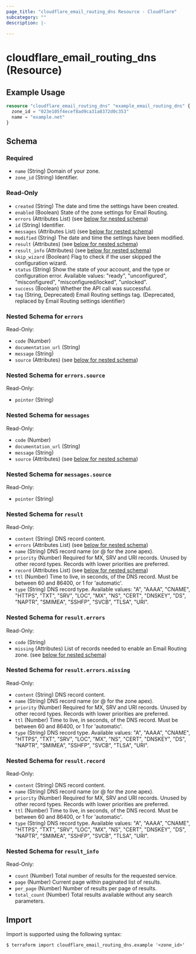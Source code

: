 ```yaml
---
page_title: "cloudflare_email_routing_dns Resource - Cloudflare"
subcategory: ""
description: |-
  
---
```


# cloudflare_email_routing_dns (Resource)



## Example Usage

```terraform
resource "cloudflare_email_routing_dns" "example_email_routing_dns" {
  zone_id = "023e105f4ecef8ad9ca31a8372d0c353"
  name = "example.net"
}
```

<!-- schema generated by tfplugindocs -->
## Schema

### Required

- `name` (String) Domain of your zone.
- `zone_id` (String) Identifier.

### Read-Only

- `created` (String) The date and time the settings have been created.
- `enabled` (Boolean) State of the zone settings for Email Routing.
- `errors` (Attributes List) (see [below for nested schema](#nestedatt--errors))
- `id` (String) Identifier.
- `messages` (Attributes List) (see [below for nested schema](#nestedatt--messages))
- `modified` (String) The date and time the settings have been modified.
- `result` (Attributes) (see [below for nested schema](#nestedatt--result))
- `result_info` (Attributes) (see [below for nested schema](#nestedatt--result_info))
- `skip_wizard` (Boolean) Flag to check if the user skipped the configuration wizard.
- `status` (String) Show the state of your account, and the type or configuration error.
Available values: "ready", "unconfigured", "misconfigured", "misconfigured/locked", "unlocked".
- `success` (Boolean) Whether the API call was successful.
- `tag` (String, Deprecated) Email Routing settings tag. (Deprecated, replaced by Email Routing settings identifier)

<a id="nestedatt--errors"></a>
### Nested Schema for `errors`

Read-Only:

- `code` (Number)
- `documentation_url` (String)
- `message` (String)
- `source` (Attributes) (see [below for nested schema](#nestedatt--errors--source))

<a id="nestedatt--errors--source"></a>
### Nested Schema for `errors.source`

Read-Only:

- `pointer` (String)



<a id="nestedatt--messages"></a>
### Nested Schema for `messages`

Read-Only:

- `code` (Number)
- `documentation_url` (String)
- `message` (String)
- `source` (Attributes) (see [below for nested schema](#nestedatt--messages--source))

<a id="nestedatt--messages--source"></a>
### Nested Schema for `messages.source`

Read-Only:

- `pointer` (String)



<a id="nestedatt--result"></a>
### Nested Schema for `result`

Read-Only:

- `content` (String) DNS record content.
- `errors` (Attributes List) (see [below for nested schema](#nestedatt--result--errors))
- `name` (String) DNS record name (or @ for the zone apex).
- `priority` (Number) Required for MX, SRV and URI records. Unused by other record types. Records with lower priorities are preferred.
- `record` (Attributes List) (see [below for nested schema](#nestedatt--result--record))
- `ttl` (Number) Time to live, in seconds, of the DNS record. Must be between 60 and 86400, or 1 for 'automatic'.
- `type` (String) DNS record type.
Available values: "A", "AAAA", "CNAME", "HTTPS", "TXT", "SRV", "LOC", "MX", "NS", "CERT", "DNSKEY", "DS", "NAPTR", "SMIMEA", "SSHFP", "SVCB", "TLSA", "URI".

<a id="nestedatt--result--errors"></a>
### Nested Schema for `result.errors`

Read-Only:

- `code` (String)
- `missing` (Attributes) List of records needed to enable an Email Routing zone. (see [below for nested schema](#nestedatt--result--errors--missing))

<a id="nestedatt--result--errors--missing"></a>
### Nested Schema for `result.errors.missing`

Read-Only:

- `content` (String) DNS record content.
- `name` (String) DNS record name (or @ for the zone apex).
- `priority` (Number) Required for MX, SRV and URI records. Unused by other record types. Records with lower priorities are preferred.
- `ttl` (Number) Time to live, in seconds, of the DNS record. Must be between 60 and 86400, or 1 for 'automatic'.
- `type` (String) DNS record type.
Available values: "A", "AAAA", "CNAME", "HTTPS", "TXT", "SRV", "LOC", "MX", "NS", "CERT", "DNSKEY", "DS", "NAPTR", "SMIMEA", "SSHFP", "SVCB", "TLSA", "URI".



<a id="nestedatt--result--record"></a>
### Nested Schema for `result.record`

Read-Only:

- `content` (String) DNS record content.
- `name` (String) DNS record name (or @ for the zone apex).
- `priority` (Number) Required for MX, SRV and URI records. Unused by other record types. Records with lower priorities are preferred.
- `ttl` (Number) Time to live, in seconds, of the DNS record. Must be between 60 and 86400, or 1 for 'automatic'.
- `type` (String) DNS record type.
Available values: "A", "AAAA", "CNAME", "HTTPS", "TXT", "SRV", "LOC", "MX", "NS", "CERT", "DNSKEY", "DS", "NAPTR", "SMIMEA", "SSHFP", "SVCB", "TLSA", "URI".



<a id="nestedatt--result_info"></a>
### Nested Schema for `result_info`

Read-Only:

- `count` (Number) Total number of results for the requested service.
- `page` (Number) Current page within paginated list of results.
- `per_page` (Number) Number of results per page of results.
- `total_count` (Number) Total results available without any search parameters.

## Import

Import is supported using the following syntax:

```shell
$ terraform import cloudflare_email_routing_dns.example '<zone_id>'
```

